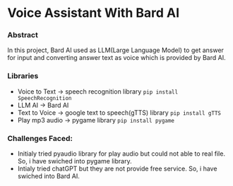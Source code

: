 # Voice Assistant With Bard AI
### Abstract
In this project, Bard AI used as LLM(Large Language Model) to get answer for input and converting answer text as voice which is provided by Bard AI.

### Libraries
- Voice to Text -> speech recognition library ```pip install SpeechRecognition```
- LLM AI -> Bard AI
- Text to Voice -> google text to speech(gTTS) library ```pip install gTTS```
- Play mp3 audio -> pygame library ```pip install pygame```

### Challenges Faced:
- Initialy tried pyaudio library for play audio but could not able to real file. So, i have swiched into pygame library.
- Intialy tried chatGPT but they are not provide free service. So, i have swiched into Bard AI.
